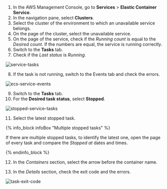 1. In the AWS Management Console, go to **Services** > **Elastic Container Service**.
2. In the navigation pane, select **Clusters**.
3. Select the cluster of the environment to which an unavailable service belongs.
4. On the page of the cluster, select the unavailable service.
5. On the page of the service, check if the *Running count* is equal to the *Desired count*. If the numbers are equal, the service is running correctly.
6. Switch to the **Tasks** tab.  
7. Check if the *Last status* is *Running.*

![service-tasks](https://spryker.s3.eu-central-1.amazonaws.com/cloud-docs/_includes/checking-the-status-of-ecs-services-and-tasks.md/service-tasks.png)

8. If the task is not running, switch to the Events tab and check the errors.

![ecs-service-events](https://spryker.s3.eu-central-1.amazonaws.com/cloud-docs/_includes/checking-the-status-of-ecs-services-and-tasks.md/ecs-service-events.png)

9. Switch to the **Tasks** tab.
10. For the **Desired task status**, select **Stopped**.

![stopped-service-tasks](https://spryker.s3.eu-central-1.amazonaws.com/cloud-docs/_includes/checking-the-status-of-ecs-services-and-tasks.md/stopped-service-tasks.png)

11. Select the latest stopped task.

{% info_block infoBox "Multiple stopped tasks" %}

If there are multiple stopped tasks, to identify the latest one, open the page of every task and compare the *Stopped at* dates and times.

{% endinfo_block %}

12. In the *Containers* section, select the arrow before the container name.

13. In the *Details* section, check the exit code and the errors.


![task-exit-code](https://spryker.s3.eu-central-1.amazonaws.com/cloud-docs/_includes/checking-the-status-of-ecs-services-and-tasks.md/task-exit-code.png)
